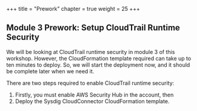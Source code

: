 +++
title = "Prework"
chapter = true
weight = 25
+++

## Module 3 Prework: Setup CloudTrail Runtime Security

We will be looking at CloudTrail runtime security in module 3 of this workshop. However, the CloudFormation template required can take up to ten minutes to deploy.  So, we will start the deployment now, and it should be complete later when we need it.

There are two steps required to enable CloudTrail runtime security:

1. Firstly, you must enable AWS Security Hub in the account, then
2. Deploy the Sysdig CloudConnector CloudFormation template.
